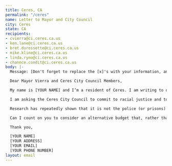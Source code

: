 ```yaml
---
title: Ceres, CA
permalink: "/ceres"
name: Letter to Mayor and City Council
city: Ceres
state: CA
recipients:
- cvierra@ci.ceres.ca.us
- ken.lane@ci.ceres.ca.us
- bret.durossette@ci.ceres.ca.us
- mike.kline@ci.ceres.ca.us
- linda.ryno@ci.ceres.ca.us
- channce.condit@ci.ceres.ca.us
body: |-
  Message: [Don't forget to replace the [x]'s with your information, and consider adding a couple of sentences in your own words to ensure this message gets past email filters.]

  Dear Mayor Vierra and Ceres City Council Members,

  My name is [YOUR NAME] and I’m a resident of Ceres. I am writing to demand that the Ceres City Council adopt a budget that prioritizes community wellbeing, and redirects funding away from the police.

  I am asking the Ceres City Council to commit to racial justice and to not be complicit in further promoting a system of policing that reinforces systemic oppression. To do so, I demand funding for the police department be redirected elsewhere. In 2019, this fiscal year, police services were allocated over $14 million in funding. This means a single department received one-fifth of the total city budget. This subsidy promotes, rather than dismantles, a system based in racial and class inequality.

  Research has repeatedly shown that it is not the police (or prisons) that promote community safety. Rather, it is affordable housing, educational opportunities, community violence intervention programs, and access to holistic health treatment that do so. Misdemeanors and lawbreaking are often caused by unsupportive environments, and policing and incarceration only further contribute to financial and mental instability. I urge you to support funding for departments that prioritize your constituents rather than aggressively funding a system far beyond repair.

  Can I count on you to consider an alternative budget that, rather than emphasizing law enforcement, defunds it and reallocates funding to social services with a proven impact on the welfare of your constituents, such as housing and education?

  Thank you,

  [YOUR NAME]
  [YOUR ADDRESS]
  [YOUR EMAIL]
  [YOUR PHONE NUMBER]
layout: email
---
```


